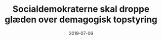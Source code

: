 ---
title: "Socialdemokraterne skal droppe glæden over demagogisk topstyring"
date: 2019-07-06
article_url : "https://www.altinget.dk/artikel/klaus-bondam-udvalgsstyre-ville-sikre-s-naesten-enevaeldig-magt-i-koebenhavn"
draft: false
bg_image: "images/backgrounds/page-title.jpg"
description : "Altinget."
image: "images/courses/course-1.jpg"
Publisher : "Altinget"

---